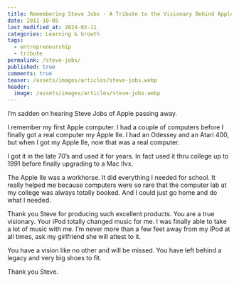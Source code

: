 ```yaml
---
title: Remembering Steve Jobs - A Tribute to the Visionary Behind Apple's Legacy
date: 2011-10-05
last_modified_at: 2024-03-11
categories: Learning & Growth
tags:
  - entrepreneurship
  - tribute
permalink: /steve-jobs/
published: true
comments: true
teaser: /assets/images/articles/steve-jobs.webp
header:
  image: /assets/images/articles/steve-jobs.webp
---
```

I’m sadden on hearing Steve Jobs of Apple passing away.
<!--more-->
I remember my first Apple computer. I had a couple of computers before I finally got a real computer my Apple IIe. I had an Odessey and an Atari 400, but when I got my Apple IIe, now that was a real computer.

I got it in the late 70’s and used it for years. In fact used it thru college up to 1991 before finally upgrading to a Mac IIvx.

The Apple IIe was a workhorse. It did everything I needed for school. It really helped me because computers were so rare that the computer lab at my college was always totally booked. And I could just go home and do what I needed.

Thank you Steve for producing such excellent products. You are a true visionary. Your iPod totally changed music for me. I was finally able to take a lot of music with me. I’m never more than a few feet away from my iPod at all times, ask my girlfriend she will attest to it.

You have a vision like no other and will be missed. You have left behind a legacy and very big shoes to fit.

Thank you Steve.